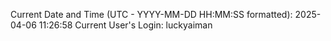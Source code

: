 Current Date and Time (UTC - YYYY-MM-DD HH:MM:SS formatted): 2025-04-06 11:26:58
Current User's Login: luckyaiman
